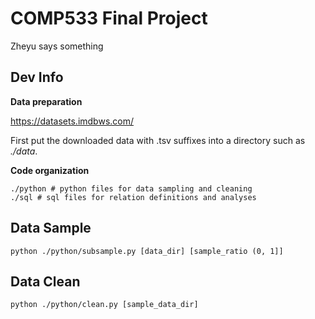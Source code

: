 # COMP533 Final Project
Zheyu says something
## Dev Info

**Data preparation**

https://datasets.imdbws.com/

First put the downloaded data with .tsv suffixes into a directory such as *./data*.

**Code organization**

    ./python # python files for data sampling and cleaning
    ./sql # sql files for relation definitions and analyses

## Data Sample

    python ./python/subsample.py [data_dir] [sample_ratio (0, 1]]

## Data Clean

    python ./python/clean.py [sample_data_dir]
   
